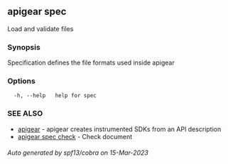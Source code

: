 ## apigear spec

Load and validate files

### Synopsis

Specification defines the file formats used inside apigear

### Options

```
  -h, --help   help for spec
```

### SEE ALSO

* [apigear](apigear.md)	 - apigear creates instrumented SDKs from an API description
* [apigear spec check](apigear_spec_check.md)	 - Check document

###### Auto generated by spf13/cobra on 15-Mar-2023
